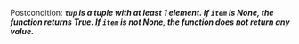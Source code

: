 Postcondition: ***`tup` is a tuple with at least 1 element. If `item` is None, the function returns True. If `item` is not None, the function does not return any value.***